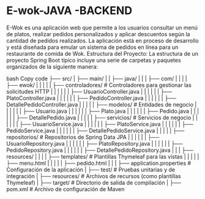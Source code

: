 # E-wok-JAVA -BACKEND
 
E-Wok es una aplicación web que permite a los usuarios consultar un menú de platos, realizar pedidos personalizados y aplicar descuentos según la cantidad de pedidos realizados. La aplicación está en proceso de desarrollo y está diseñada para emular un sistema de pedidos en línea para un restaurante de comida de Wok.
Estructura del Proyecto:
La estructura de un proyecto Spring Boot típico incluye una serie de carpetas y paquetes organizados de la siguiente manera:

bash
Copy code
├── src/
|   ├── main/
|   |   ├── java/
|   |   |   ├── com/
|   |   |   |   ├── ewok/
|   |   |   |   |   ├── controladores/          # Controladores para gestionar las solicitudes HTTP
|   |   |   |   |   |   ├── UsuarioController.java
|   |   |   |   |   |   ├── PlatoController.java
|   |   |   |   |   |   ├── PedidoController.java
|   |   |   |   |   |   ├── DetallePedidoController.java
|   |   |   |   |   ├── modelos/                # Entidades de negocio
|   |   |   |   |   |   ├── Usuario.java
|   |   |   |   |   |   ├── Plato.java
|   |   |   |   |   |   ├── Pedido.java
|   |   |   |   |   |   ├── DetallePedido.java
|   |   |   |   |   ├── servicios/              # Servicios de negocio
|   |   |   |   |   |   ├── UsuarioService.java
|   |   |   |   |   |   ├── PlatoService.java
|   |   |   |   |   |   ├── PedidoService.java
|   |   |   |   |   |   ├── DetallePedidoService.java
|   |   |   |   |   ├── repositorios/            # Repositorios de Spring Data JPA
|   |   |   |   |   |   ├── UsuarioRepository.java
|   |   |   |   |   |   ├── PlatoRepository.java
|   |   |   |   |   |   ├── PedidoRepository.java
|   |   |   |   |   |   ├── DetallePedidoRepository.java
|   |   |   ├── resources/
|   |   |   |   ├── templates/                   # Plantillas Thymeleaf para las vistas
|   |   |   |   |   ├── menu.html
|   |   |   |   |   ├── pedido.html
|   |   |   ├── application.properties            # Configuración de la aplicación
|   ├── test/                                  # Pruebas unitarias y de integración
|   ├── resources/                             # Archivos de recursos (como plantillas Thymeleaf)
|   ├── target/                                # Directorio de salida de compilación
|   ├── pom.xml                                # Archivo de configuración de Maven
